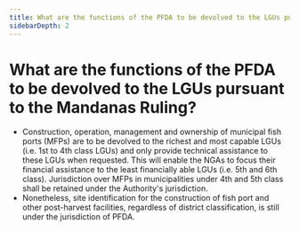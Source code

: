 ```yaml
---
title: What are the functions of the PFDA to be devolved to the LGUs pursuant to the Mandanas Ruling?
sidebarDepth: 2
---
```


# What are the functions of the PFDA to be devolved to the LGUs pursuant to the Mandanas Ruling?


 - Construction, operation, management and ownership of municipal fish ports (MFPs) are to be devolved to the richest and most capable LGUs (i.e. 1st to 4th class LGUs) and only provide technical assistance to these LGUs when requested. This will enable the NGAs to focus their financial assistance to the least financially able LGUs (i.e. 5th and 6th class). Jurisdiction over MFPs in municipalities under 4th and 5th class shall be retained under the Authority's jurisdiction.
 - Nonetheless, site identification for the construction of fish port and other post-harvest facilities, regardless of district classification, is still under the jurisdiction of PFDA.
